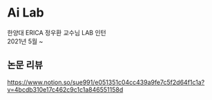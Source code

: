 # Ai Lab
한양대 ERICA 정우환 교수님 LAB 인턴    
2021년 5월 ~
## 논문 리뷰
https://www.notion.so/sue991/e051351c04cc439a9fe7c5f2d64f1c1a?v=4bcdb310e17c462c9c1c1a846551158d

